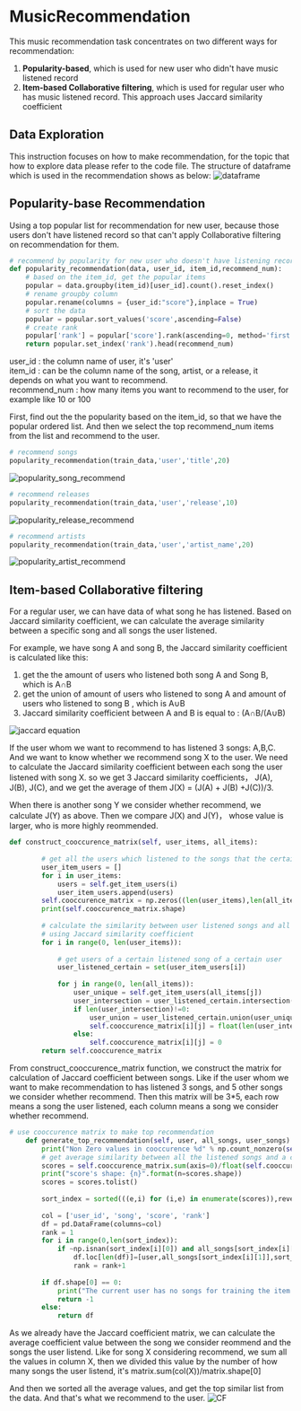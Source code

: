 # MusicRecommendation

This music recommendation task concentrates on two different ways for recommendation:
1. **Popularity-based**, which is used for new user who didn't have music listened record 
2. **Item-based Collaborative  filtering**, which is used for regular user who has music listened record. This approach uses Jaccard similarity coefficient  

## Data Exploration
This instruction focuses on how to make recommendation, for the topic that how to explore data please refer to the code file.
The structure of dataframe which is used in the recommendation shows as below:
![dataframe](https://github.com/Pam1024/MusicRecommendation/blob/main/music_recommendation_image/data_frame.PNG) 

## Popularity-base Recommendation
Using a top popular list for recommendation for new user, because those users don't have listened record so that can't apply Collaborative filtering on recommendation for them.
``` python
# recommend by popularity for new user who doesn't have listening record
def popularity_recommendation(data, user_id, item_id,recommend_num):
    # based on the item_id, get the popular items
    popular = data.groupby(item_id)[user_id].count().reset_index()
    # rename groupby column
    popular.rename(columns = {user_id:"score"},inplace = True)
    # sort the data
    popular = popular.sort_values('score',ascending=False)
    # create rank
    popular['rank'] = popular['score'].rank(ascending=0, method='first')
    return popular.set_index('rank').head(recommend_num)
```
user_id : the column name of user, it's 'user'  
item_id : can be the column name of the song, artist, or a release, it depends on what you want to recommend.  
recommend_num : how many items you want to recommend to the user, for example like 10 or 100  

First, find out the the popularity based on the item_id, so that we have the popular ordered list. And then we select the top recommend_num items from the list and recommend to the user.  

```python
# recommend songs
popularity_recommendation(train_data,'user','title',20)
```
![popularity_song_recommend](https://github.com/Pam1024/MusicRecommendation/blob/main/music_recommendation_image/popularity_song_recommend.PNG) 

```python
# recommend releases
popularity_recommendation(train_data,'user','release',10)
```
![popularity_release_recommend](https://github.com/Pam1024/MusicRecommendation/blob/main/music_recommendation_image/popularity_release_recommend.PNG) 

```python
# recommend artists
popularity_recommendation(train_data,'user','artist_name',20)
```
![popularity_artist_recommend](https://github.com/Pam1024/MusicRecommendation/blob/main/music_recommendation_image/popularity_artist_recommend.PNG) 

## Item-based Collaborative  filtering
For a regular user, we can have data of what song he has listened. Based on Jaccard similarity coefficient, we can calculate the average similarity between a specific song and all songs the user listened.

For example, we have song A and song B, the Jaccard similarity coefficient is calculated like this:
1. get the the amount of users who listened both song A and Song B, which is A∩B
2. get the union of amount of users who listened to song A and amount of users who listened to song B , which is A∪B
3. Jaccard similarity coefficient between A and B is equal to : (A∩B/(A∪B)

![jaccard equation](https://github.com/Pam1024/MusicRecommendation/blob/main/music_recommendation_image/jaccard.PNG) 

If the user whom we want to recommend to has listened 3 songs: A,B,C. And we want to know whether we recommend song X to the user. We need to calculate the Jaccard similarity coefficient between each song the user listened with song X. so we get 3 Jaccard similarity coefficients， J(A), J(B), J(C), and we get the average of them J(X) = (J(A) + J(B) +J(C))/3.

When there is another song Y we consider whether recommend, we calculate J(Y) as above. Then we compare J(X) and J(Y)， whose value is larger, who is more highly reommended.  

```python
def construct_cooccurence_matrix(self, user_items, all_items):
        
        # get all the users which listened to the songs that the certain user listened to
        user_item_users = []
        for i in user_items:
            users = self.get_item_users(i)
            user_item_users.append(users)
        self.cooccurence_matrix = np.zeros((len(user_items),len(all_items)),float)
        print(self.cooccurence_matrix.shape)
        
        # calculate the similarity between user listened songs and all songs in the training data
        # using Jaccard similarity coefficient
        for i in range(0, len(user_items)):
            
            # get users of a certain listened song of a certain user
            user_listened_certain = set(user_item_users[i])
            
            for j in range(0, len(all_items)):
                user_unique = self.get_item_users(all_items[j])
                user_intersection = user_listened_certain.intersection(user_unique)
                if len(user_intersection)!=0:
                    user_union = user_listened_certain.union(user_unique)
                    self.cooccurence_matrix[i][j] = float(len(user_intersection)/len(user_union))
                else:
                    self.cooccurence_matrix[i][j] = 0
        return self.cooccurence_matrix
  ```
From construct_cooccurence_matrix function, we construct the matrix for calculation of Jaccard coefficient between songs. Like if the user whom we want to make recommendation to has listened 3 songs, and 5 other songs we consider whether recommend. Then this matrix will be 3*5, each row means a song the user listened, each column means a song we consider whether recommend.

```python
# use cooccurence matrix to make top recommendation
    def generate_top_recommendation(self, user, all_songs, user_songs):
        print("Non Zero values in cooccurence %d" % np.count_nonzero(self.cooccurence_matrix))
        # get average similarity between all the listened songs and a certain song
        scores = self.cooccurence_matrix.sum(axis=0)/float(self.cooccurence_matrix.shape[0])
        print("score's shape: {n}".format(n=scores.shape))
        scores = scores.tolist()
        
        sort_index = sorted(((e,i) for (i,e) in enumerate(scores)),reverse=True)
        
        col = ['user_id', 'song', 'score', 'rank']
        df = pd.DataFrame(columns=col)
        rank = 1 
        for i in range(0,len(sort_index)):
            if ~np.isnan(sort_index[i][0]) and all_songs[sort_index[i][1]] not in user_songs and rank <= 10:
                df.loc[len(df)]=[user,all_songs[sort_index[i][1]],sort_index[i][0],rank]
                rank = rank+1
        
        if df.shape[0] == 0:
            print("The current user has no songs for training the item similarity based recommendation model.")
            return -1
        else:
            return df
  ```
As we already have the Jaccard coefficient matrix, we can calculate the average coefficient value between the song we consider reommend and the songs the user listend. Like for song X considering recommend, we sum all the values in column X, then we divided this value by the number of how many songs the user listend, it's matrix.sum(col(X))/matrix.shape[0]

And then we sorted all the average values, and get the top similar list from the data. And that's what we recommend to the user.
![CF](https://github.com/Pam1024/MusicRecommendation/blob/main/music_recommendation_image/item_based%20collarative%20filtering.PNG)
